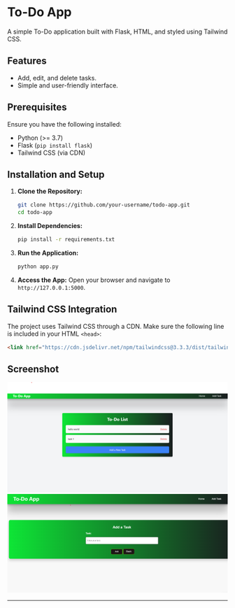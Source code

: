 # To-Do App

A simple To-Do application built with Flask, HTML, and styled using Tailwind CSS.

## Features
- Add, edit, and delete tasks.
- Simple and user-friendly interface.

## Prerequisites
Ensure you have the following installed:
- Python (>= 3.7)
- Flask (`pip install flask`)
- Tailwind CSS (via CDN)

## Installation and Setup

1. **Clone the Repository:**
   ```bash
   git clone https://github.com/your-username/todo-app.git
   cd todo-app
   ```

2. **Install Dependencies:**
   ```bash
   pip install -r requirements.txt
   ```

3. **Run the Application:**
   ```bash
   python app.py
   ```

4. **Access the App:**
   Open your browser and navigate to `http://127.0.0.1:5000`.

## Tailwind CSS Integration
The project uses Tailwind CSS through a CDN. Make sure the following line is included in your HTML `<head>`:

```html
<link href="https://cdn.jsdelivr.net/npm/tailwindcss@3.3.3/dist/tailwind.min.css" rel="stylesheet">
```

## Screenshot
![App Screenshot](./assests/home.png)
![App Screenshot](./assests/addtask.png)

---